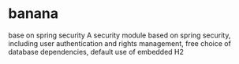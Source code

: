 # banana
base on spring security
A security module based on spring security, including user authentication and rights management, free choice of database dependencies, default use of embedded H2
